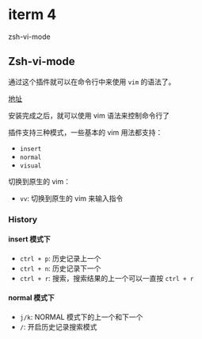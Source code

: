 # iterm 4

zsh-vi-mode

## Zsh-vi-mode

通过这个插件就可以在命令行中来使用 `vim` 的语法了。

[地址](https://github.com/jeffreytse/zsh-vi-mode)

安装完成之后，就可以使用 vim 语法来控制命令行了

插件支持三种模式，一些基本的 vim 用法都支持：

- `insert`
- `normal`
- `visual`

切换到原生的 vim：

- `vv`: 切换到原生的 vim 来输入指令

### History

#### insert 模式下

- `ctrl + p`: 历史记录上一个
- `ctrl + n`: 历史记录下一个
- `ctrl + r`: 搜索，搜索结果的上一个可以一直按 `ctrl + r`

#### normal 模式下

- `j/k`: NORMAL 模式下的上一个和下一个
- `/`: 开启历史记录搜索模式
